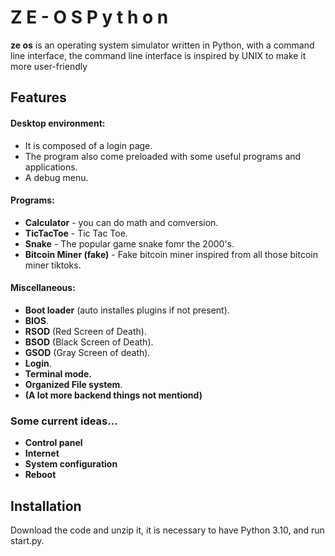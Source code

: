 #  Z E - O S     P y t h o n
**ze os** is an operating system simulator written in Python, with a command line interface, the command line interface is inspired by UNIX to make it more user-friendly

## Features

#### Desktop environment:
- It is composed of a login page.
- The program also come preloaded with some useful programs and applications.
- A debug menu.

#### Programs:
- **Calculator** - you can do math and comversion.
- **TicTacToe** - Tic Tac Toe.
- **Snake** - The popular game snake fomr the 2000's.
- **Bitcoin Miner (fake)** - Fake bitcoin miner inspired from all those bitcoin miner tiktoks.

#### Miscellaneous:
- **Boot loader** (auto installes plugins if not present).
- **BIOS**.
- **RSOD** (Red Screen of Death).
- **BSOD** (Black Screen of Death).
- **GSOD** (Gray Screen of death).
- **Login**.
- **Terminal mode.**
- **Organized File system**.
- **(A lot more backend things not mentiond)**

### Some current ideas...
- **Control panel**
- **Internet**
- **System configuration**
- **Reboot**

## Installation

Download the code and unzip it, it is necessary to have Python 3.10, and run start.py.
